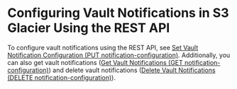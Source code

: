# Configuring Vault Notifications in S3 Glacier Using the REST API<a name="configuring-notifications-rest-api"></a>

To configure vault notifications using the REST API, see [Set Vault Notification Configuration \(PUT notification\-configuration\)](api-vault-notifications-put.md)\. Additionally, you can also get vault notifications \([Get Vault Notifications \(GET notification\-configuration\)](api-vault-notifications-get.md)\) and delete vault notifications \([Delete Vault Notifications \(DELETE notification\-configuration\)](api-vault-notifications-delete.md)\)\.
